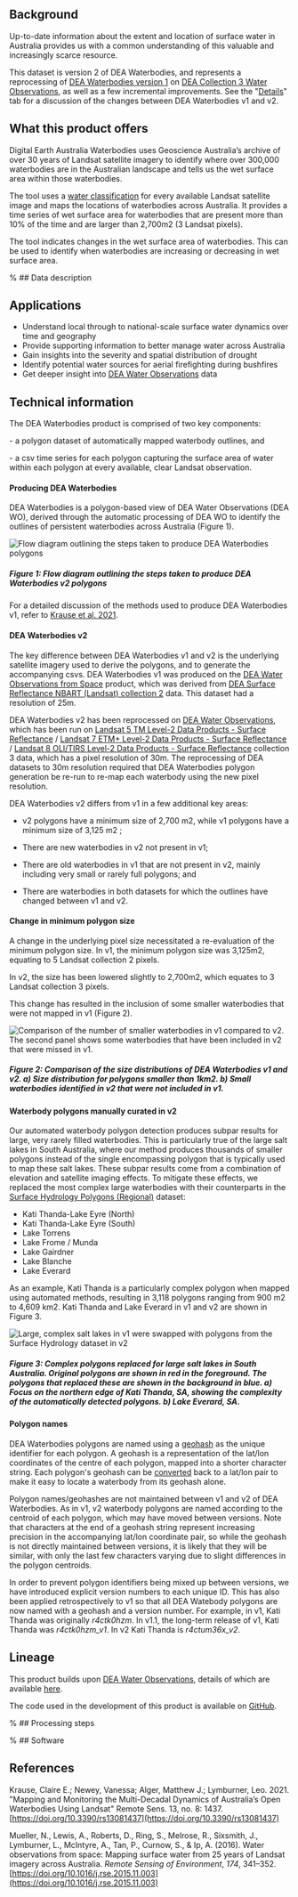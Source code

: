 ## Background

Up-to-date information about the extent and location of surface water in Australia provides us with a common understanding of this valuable and increasingly scarce resource.

This dataset is version 2 of DEA Waterbodies, and represents a reprocessing of [DEA Waterbodies version 1](https://cmi.ga.gov.au/data-products/dea/456/waterbodies) on [DEA Collection 3 Water Observations](https://cmi.ga.gov.au/data-products/dea/613/dea-water-observations-landsat), as well as a few incremental improvements. See the "[Details](https://cmi.ga.gov.au/data-products/dea/693/dea-waterbodies-landsat#details)" tab for a discussion of the changes between DEA Waterbodies v1 and v2.

## What this product offers

Digital Earth Australia Waterbodies uses Geoscience Australia’s archive of over 30 years of Landsat satellite imagery to identify where over 300,000 waterbodies are in the Australian landscape and tells us the wet surface area within those waterbodies.

The tool uses a [water classification](https://cmi.ga.gov.au/data-products/dea/613/dea-water-observations-landsat) for every available Landsat satellite image and maps the locations of waterbodies across Australia. It provides a time series of wet surface area for waterbodies that are present more than 10% of the time and are larger than 2,700m2 (3 Landsat pixels).

The tool indicates changes in the wet surface area of waterbodies. This can be used to identify when waterbodies are increasing or decreasing in wet surface area.

% ## Data description

## Applications

* Understand local through to national-scale surface water dynamics over time and geography
* Provide supporting information to better manage water across Australia
* Gain insights into the severity and spatial distribution of drought
* Identify potential water sources for aerial firefighting during bushfires
* Get deeper insight into [DEA Water Observations](https://cmi.ga.gov.au/data-products/dea/613/dea-water-observations-landsat) data

## Technical information

The DEA Waterbodies product is comprised of two key components:

\- a polygon dataset of automatically mapped waterbody outlines, and

\- a csv time series for each polygon capturing the surface area of water within each polygon at every available, clear Landsat observation. 

#### Producing DEA Waterbodies

DEA Waterbodies is a polygon-based view of DEA Water Observations (DEA WO), derived through the automatic processing of DEA WO to identify the outlines of persistent waterbodies across Australia (Figure 1). 

![Flow diagram outlining the steps taken to produce DEA Waterbodies polygons](/sites/default/files/inline-images/V2Workflow.JPG)

##### *Figure 1: Flow diagram outlining the steps taken to produce DEA Waterbodies v2 polygons*

For a detailed discussion of the methods used to produce DEA Waterbodies v1, refer to [Krause et al. 2021](https://doi.org/10.3390/rs13081437). 

#### DEA Waterbodies v2

The key difference between DEA Waterbodies v1 and v2 is the underlying satellite imagery used to derive the polygons, and to generate the accompanying csvs. DEA Waterbodies v1 was produced on the [DEA Water Observations from Space](https://cmi.ga.gov.au/data-products/dea/142/dea-water-observations-landsat) product, which was derived from [DEA Surface Reflectance NBART (Landsat) collection 2](https://cmi.ga.gov.au/data-products/dea/115/dea-surface-reflectance-nbart-landsat-deprecated) data. This dataset had a resolution of 25m. 

DEA Waterbodies v2 has been reprocessed on [DEA Water Observations](https://cmi.ga.gov.au/data-products/dea/613/dea-water-observations-landsat), which has been run on [Landsat 5 TM Level-2 Data Products - Surface Reflectance](https://cmi.ga.gov.au/node/362) / [Landsat 7 ETM+ Level-2 Data Products - Surface Reflectance](https://cmi.ga.gov.au/node/360) / [Landsat 8 OLI/TIRS Level-2 Data Products - Surface Reflectance](https://cmi.ga.gov.au/node/361) collection 3 data, which has a pixel resolution of 30m. The reprocessing of DEA datasets to 30m resolution required that DEA Waterbodies polygon generation be re-run to re-map each waterbody using the new pixel resolution.

DEA Waterbodies v2 differs from v1 in a few additional key areas: 

* v2 polygons have a minimum size of 2,700 m2, while v1 polygons have a minimum size of 3,125 m2 ;
 
* There are new waterbodies in v2 not present in v1; 
 
* There are old waterbodies in v1 that are not present in v2, mainly including very small or rarely full polygons; and 
 
* There are waterbodies in both datasets for which the outlines have changed between v1 and v2. 
 

#### Change in minimum polygon size

A change in the underlying pixel size necessitated a re-evaluation of the minimum polygon size. In v1, the minimum polygon size was 3,125m2, equating to 5 Landsat collection 2 pixels. 

In v2, the size has been lowered slightly to 2,700m2, which equates to 3 Landsat collection 3 pixels. 

This change has resulted in the inclusion of some smaller waterbodies that were not mapped in v1 (Figure 2). 

![Comparison of the number of smaller waterbodies in v1 compared to v2. The second panel shows some waterbodies that have been included in v2 that were missed in v1.](/sites/default/files/inline-images/WaterbodySize_0.JPG)

##### *Figure 2: Comparison of the size distributions of DEA Waterbodies v1 and v2. a) Size distribution for polygons smaller than 1km2. b) Small waterbodies identified in v2 that were not included in v1.*

#### Waterbody polygons manually curated in v2

Our automated waterbody polygon detection produces subpar results for large, very rarely filled waterbodies. This is particularly true of the large salt lakes in South Australia, where our method produces thousands of smaller polygons instead of the single encompassing polygon that is typically used to map these salt lakes. These subpar results come from a combination of elevation and satellite imaging effects. To mitigate these effects, we replaced the most complex large waterbodies with their counterparts in the [Surface Hydrology Polygons (Regional)](https://ecat.ga.gov.au/geonetwork/srv/api/records/12777e32-ec4f-055a-e053-10a3070a2ce2) dataset: 

* Kati Thanda-Lake Eyre (North) 
* Kati Thanda-Lake Eyre (South) 
* Lake Torrens 
* Lake Frome / Munda 
* Lake Gairdner 
* Lake Blanche 
* Lake Everard 

As an example, Kati Thanda is a particularly complex polygon when mapped using automated methods, resulting in 3,118 polygons ranging from 900 m2 to 4,609 km2. Kati Thanda and Lake Everard in v1 and v2 are shown in Figure 3. 

![Large, complex salt lakes in v1 were swapped with polygons from the Surface Hydrology dataset in v2](/sites/default/files/inline-images/SaltLakesSwap.JPG)

##### *Figure 3: Complex polygons replaced for large salt lakes in South Australia. Original polygons are shown in red in the foreground. The polygons that replaced these are shown in the background in blue. a) Focus on the northern edge of Kati Thanda, SA, showing the complexity of the automatically detected polygons. b) Lake Everard, SA.*

#### Polygon names

DEA Waterbodies polygons are named using a [geohash](https://en.wikipedia.org/wiki/Geohash) as the unique identifier for each polygon. A geohash is a representation of the lat/lon coordinates of the centre of each polygon, mapped into a shorter character string. Each polygon's geohash can be [converted](http://geohash.co/) back to a lat/lon pair to make it easy to locate a waterbody from its geohash alone. 

Polygon names/geohashes are not maintained between v1 and v2 of DEA Waterbodies. As in v1, v2 waterbody polygons are named according to the centroid of each polygon, which may have moved between versions. Note that characters at the end of a geohash string represent increasing precision in the accompanying lat/lon coordinate pair, so while the geohash is not directly maintained between versions, it is likely that they will be similar, with only the last few characters varying due to slight differences in the polygon centroids.

In order to prevent polygon identifiers being mixed up between versions, we have introduced explicit version numbers to each unique ID. This has also been applied retrospectively to v1 so that all DEA Watebody polygons are now named with a geohash and a version number. For example, in v1, Kati Thanda was originally *r4ctk0hzm*. In v1.1, the long-term release of v1, Kati Thanda was *r4ctk0hzm\_v1*. In v2 Kati Thanda is *r4ctum36x\_v2*.

## Lineage

This product builds upon [DEA Water Observations](https://cmi.ga.gov.au/data-products/dea/613/dea-water-observations-landsat), details of which are available [here](https://cmi.ga.gov.au/data-products/dea/613/dea-water-observations-landsat).

The code used in the development of this product is available on [GitHub](https://github.com/GeoscienceAustralia/dea-waterbodies).

% ## Processing steps

% ## Software

## References

Krause, Claire E.; Newey, Vanessa; Alger, Matthew J.; Lymburner, Leo. 2021. "Mapping and Monitoring the Multi-Decadal Dynamics of Australia’s Open Waterbodies Using Landsat" Remote Sens. 13, no. 8: 1437. [https://doi.org/10.3390/rs13081437](https://doi.org/10.3390/rs13081437)

Mueller, N., Lewis, A., Roberts, D., Ring, S., Melrose, R., Sixsmith, J., Lymburner, L., McIntyre, A., Tan, P., Curnow, S., & Ip, A. (2016). Water observations from space: Mapping surface water from 25 years of Landsat imagery across Australia. *Remote Sensing of Environment*, *174*, 341–352. [https://doi.org/10.1016/j.rse.2015.11.003](https://doi.org/10.1016/j.rse.2015.11.003)


